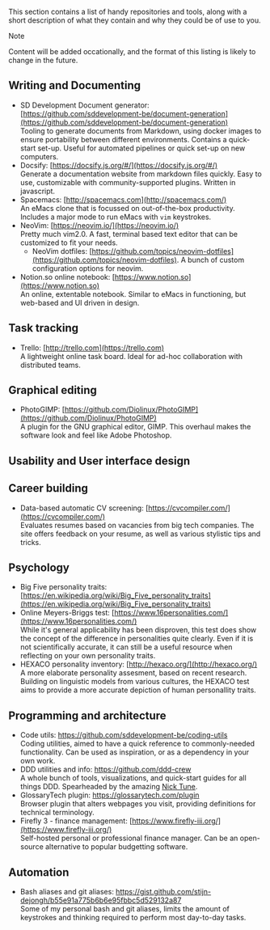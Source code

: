 
This section contains a list of handy repositories and tools, along with a short description of what they contain and why they could be of use to you.

> [!NOTE]
> Content will be added occationally, and the format of this listing is likely to change in the future.

## Writing and Documenting

* SD Development Document generator: [https://github.com/sddevelopment-be/document-generation](https://github.com/sddevelopment-be/document-generation)  
Tooling to generate documents from Markdown, using docker images to ensure portability between different environments. Contains a quick-start set-up. Useful for automated pipelines or quick set-up on new computers.
* Docsify: [https://docsify.js.org/#/](https://docsify.js.org/#/)  
Generate a documentation website from markdown files quickly. Easy to use, customizable with community-supported plugins. Written in javascript.
* Spacemacs: [http://spacemacs.com](http://spacemacs.com/)  
An eMacs clone that is focussed on out-of-the-box productivity. Includes a major mode to run eMacs with `vim` keystrokes.
* NeoVim: [https://neovim.io/](https://neovim.io/)  
Pretty much vim2.0. A fast, terminal based text editor that can be customized to fit your needs.
  * NeoVim dotfiles: [https://github.com/topics/neovim-dotfiles](https://github.com/topics/neovim-dotfiles). A bunch of custom configuration options for neovim.
* Notion.so online notebook: [https://www.notion.so](https://www.notion.so)  
An online, extentable notebook. Similar to eMacs in functioning, but web-based and UI driven in design.

## Task tracking

* Trello: [http://trello.com](https://trello.com)  
A lightweight online task board. Ideal for ad-hoc collaboration with distributed teams.

## Graphical editing
* PhotoGIMP: [https://github.com/Diolinux/PhotoGIMP](https://github.com/Diolinux/PhotoGIMP)  
A plugin for the GNU graphical editor, GIMP. This overhaul makes the software look and feel like Adobe Photoshop.

## Usability and User interface design

## Career building

* Data-based automatic CV screening: [https://cvcompiler.com/](https://cvcompiler.com/)  
Evaluates resumes based on vacancies from big tech companies. The site offers feedback on your resume, as well as various stylistic tips and tricks.

## Psychology

* Big Five personality traits: [https://en.wikipedia.org/wiki/Big_Five_personality_traits](https://en.wikipedia.org/wiki/Big_Five_personality_traits)
* Online Meyers-Briggs test: [https://www.16personalities.com/](https://www.16personalities.com/)  
While it's general applicability has been disproven, this test does show the concept of the difference in personalities quite clearly. Even if it is not scientifically accurate, it can still be a useful  resource when reflecting on your own personality traits.
* HEXACO personality inventory: [http://hexaco.org/](http://hexaco.org/)  
A more elaborate personality assesment, based on recent research. Building on linguistic models from various cultures, the HEXACO test aims to provide a more accurate depiction of human personallity traits.

## Programming and architecture
* Code utils: https://github.com/sddevelopment-be/coding-utils  
Coding utilities, aimed to have a quick reference to commonly-needed functionality. Can be used as inspiration, or as a dependency in your own work.
* DDD utilities and info: https://github.com/ddd-crew  
A whole bunch of tools, visualizations, and quick-start guides for all things DDD. Spearheaded by the amazing [Nick Tune](https://github.com/NTCoding).
* GlossaryTech plugin: https://glossarytech.com/plugin  
Browser plugin that alters webpages you visit, providing definitions for technical terminology.
* Firefly 3 - finance management: [https://www.firefly-iii.org/](https://www.firefly-iii.org/)  
Self-hosted personal or professional finance manager. Can be an open-source alternative to popular budgetting software.

## Automation
* Bash aliases and git aliases: https://gist.github.com/stijn-dejongh/b55e91a775b6b6e95fbbc5d529132a87  
Some of my personal bash and git aliases, limits the amount of keystrokes and thinking required to perform most day-to-day tasks.



